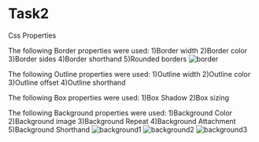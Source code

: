 # Task2
Css Properties

The following Border properties were used:
1)Border width
2)Border color
3)Border sides
4)Border shorthand
5)Rounded borders
![border](https://user-images.githubusercontent.com/72078555/130050747-dd1299b7-e048-47f3-8b33-b92225aecd9f.PNG)


The following Outline properties were used:
1)Outline width
2)Outline color
3)Outline offset
4)Outline shorthand

The following Box properties were used:
1)Box Shadow
2)Box sizing

The following Background properties were used:
1)Background Color
2)Background image
3)Background Repeat
4)Background Attachment
5)Background Shorthand
![background1](https://user-images.githubusercontent.com/72078555/130050429-8cd8b22c-aa87-4318-9025-b95bf914815b.PNG)
![background2](https://user-images.githubusercontent.com/72078555/130050689-704634ed-2f05-461d-ac83-d0b6f259dcd6.PNG)
![background3](https://user-images.githubusercontent.com/72078555/130050723-8d47988a-b641-4ba4-8e9a-7ae402cb4e05.PNG)

